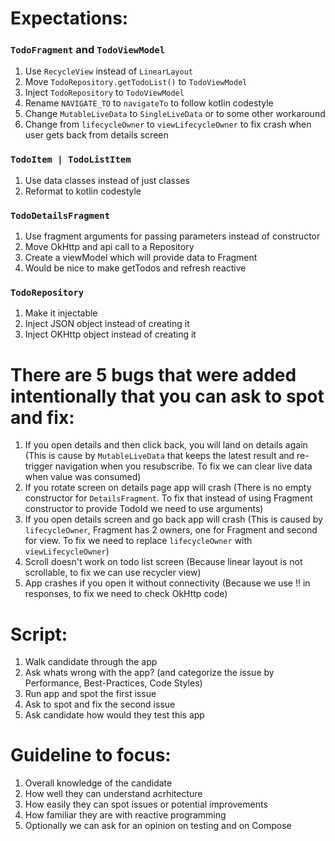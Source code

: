 # Expectations:

### `TodoFragment` and `TodoViewModel`
1. Use `RecycleView` instead of `LinearLayout`
2. Move `TodoRepository.getTodoList()` to `TodoViewModel` 
3. Inject `TodoRepository` to `TodoViewModel`
4. Rename `NAVIGATE_TO` to `navigateTo` to follow kotlin codestyle 
5. Change `MutableLiveData` to `SingleLiveData` or to some other workaround 
6. Change from `lifecycleOwner` to `viewLifecycleOwner` to fix crash when user gets back from details screen

### `TodoItem | TodoListItem` 
1. Use data classes instead of just classes 
2. Reformat to kotlin codestyle

### `TodoDetailsFragment`
1. Use fragment arguments for passing parameters instead of constructor 
2. Move OkHttp and api call to a Repository
3. Create a viewModel which will provide data to Fragment
4. Would be nice to make getTodos and refresh reactive

### `TodoRepository`
1. Make it injectable 
2. Inject JSON object instead of creating it 
3. Inject OKHttp object instead of creating it

# There are 5 bugs that were added intentionally that you can ask to spot and fix:
1. If you open details and then click back, you will land on details again 
   (This is cause by `MutableLiveData` that keeps the latest result and re-trigger navigation when you resubscribe. To fix we can clear live data when value was consumed)
2. If you rotate screen on details page app will crash 
   (There is no empty constructor for `DetailsFragment`. To fix that instead of using Fragment constructor to provide TodoId we need to use arguments)
3. If you open details screen and go back app will crash 
   (This is caused by `lifecycleOwner`, Fragment has 2 owners, one for Fragment and second for view. To fix we need to replace `lifecycleOwner` with `viewLifecycleOwner`)
4. Scroll doesn't work on todo list screen 
   (Because linear layout is not scrollable, to fix we can use recycler view)
5. App crashes if you open it without connectivity
   (Because we use !! in responses, to fix we need to check OkHttp code)

# Script:
   1. Walk candidate through the app
   2. Ask whats wrong with the app? (and categorize the issue by Performance, Best-Practices, Code Styles)
   3. Run app and spot the first issue 
   4. Ask to spot and fix the second issue
   5. Ask candidate how would they test this app

# Guideline to focus:
  1. Overall knowledge of the candidate 
  2. How well they can understand acrhitecture 
  3. How easily they can spot issues or potential improvements 
  4. How familiar they are with reactive programming 
  5. Optionally we can ask for an opinion on testing and on Compose